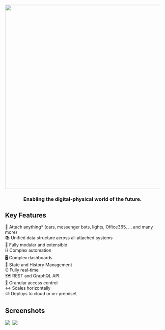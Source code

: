 <h1 align="center">
  <br>
  <a href="https://1src.tech"><img src="https://github.com/janhaa/one/blob/main/2_Logo%20Design%20Handout.png?raw=true" width="600"></a>
</h1>

<h3 align="center">
Enabling the digital-physical world of the future.
</h3>

## Key Features

:bricks: Attach anything* (cars, messenger bots, lights, Office365, ... and many more)\
:books: Unified data structure across all attached systems\
:electric_plug: Fully modular and extensible\
:chains: Complex automation\
:desktop_computer: Complex dashboards\
:bookmark_tabs: State and History Management\
:alarm_clock: Fully real-time\
:world_map: REST and GraphQL API\
:door: Granular access control\
:left_right_arrow: Scales horizontally\
:partly_sunny: Deploys to cloud or on-premise\

## Screenshots
<kbd width="100">
  <a align="left" href="https://github.com/janhaa/one/blob/main/thing_state.PNG"><img src="https://github.com/janhaa/one/blob/main/thing_state.PNG"></a>
</kbd>
<kbd width="100">
  <a align="right" href="https://github.com/janhaa/one/blob/main/thing_state.PNG"><img src="https://github.com/janhaa/one/blob/main/parking_spaces.PNG"></a>
</kbd>  

